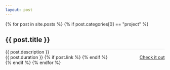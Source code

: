 ```yaml
---
layout: post
---
```


{% for post in site.posts %}
{% if post.categories[0] == "project" %}
<div class="demo-card-wide mdl-card mdl-shadow--2dp">
  <div class="mdl-card__title" style=" background: url('{{post.image}}') center / cover;">
    <h2 class="mdl-card__title-text grad">{{ post.title }}</h2>
  </div>
  <div class="mdl-card__supporting-text" style="border-top: 1px solid rgba(0,0,0,0.1);">
    {{ post.description }}
  </div>
  <div class="mdl-card__actions mdl-card--border">
    <a class="mdl-button mdl-button--colored mdl-js-button mdl-js-ripple-effect">
      {{ post.duration }}
    </a>
    {% if post.link %}
    <a href="{{ post.link }}" class="mdl-button mdl-button--colored mdl-js-button mdl-js-ripple-effect" style="float: right;">
      Check it out
    </a>
    {% endif %}
  </div>
  
<!-- <div class="mdl-card__menu">
     <a href="{{ post.link }}" class="mdl-button mdl-button--icon mdl-js-button mdl-js-ripple-effect">
      <i class="material-icons" style="color: rgba(0,0,0,0.65);">&#xE895;</i>
    </a> 
</div> -->

</div>
{% endif %}
{% endfor %}